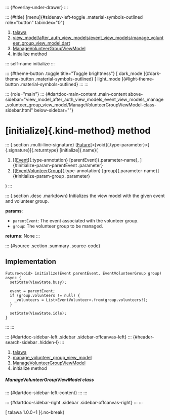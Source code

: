 ::: {#overlay-under-drawer}
:::

::: {#title}
[menu]{#sidenav-left-toggle .material-symbols-outlined role="button"
tabindex="0"}

1.  [talawa](../../index.html)
2.  [view_model/after_auth_view_models/event_view_models/manage_volunteer_group_view_model.dart](../../view_model_after_auth_view_models_event_view_models_manage_volunteer_group_view_model/)
3.  [ManageVolunteerGroupViewModel](../../view_model_after_auth_view_models_event_view_models_manage_volunteer_group_view_model/ManageVolunteerGroupViewModel-class.html)
4.  initialize method

::: self-name
initialize
:::

::: {#theme-button .toggle title="Toggle brightness"}
[ dark_mode ]{#dark-theme-button .material-symbols-outlined} [
light_mode ]{#light-theme-button .material-symbols-outlined}
:::
:::

::: {role="main"}
::: {#dartdoc-main-content .main-content above-sidebar="view_model_after_auth_view_models_event_view_models_manage_volunteer_group_view_model/ManageVolunteerGroupViewModel-class-sidebar.html" below-sidebar=""}
<div>

# [initialize]{.kind-method} method

</div>

::: {.section .multi-line-signature}
[[Future](https://api.flutter.dev/flutter/dart-core/Future-class.html)[\<[void]{.type-parameter}\>]{.signature}]{.returntype}
[initialize]{.name}(

1.  [[[Event](../../models_events_event_model/Event-class.html)]{.type-annotation}
    [parentEvent]{.parameter-name}, ]{#initialize-param-parentEvent
    .parameter}
2.  [[[EventVolunteerGroup](../../models_events_event_volunteer_group/EventVolunteerGroup-class.html)]{.type-annotation}
    [group]{.parameter-name}]{#initialize-param-group .parameter}

)
:::

::: {.section .desc .markdown}
Initializes the view model with the given event and volunteer group.

**params**:

-   `parentEvent`: The event associated with the volunteer group.
-   `group`: The volunteer group to be managed.

**returns**: None
:::

::: {#source .section .summary .source-code}
## Implementation

``` language-dart
Future<void> initialize(Event parentEvent, EventVolunteerGroup group) async {
  setState(ViewState.busy);

  event = parentEvent;
  if (group.volunteers != null) {
    _volunteers = List<EventVolunteer>.from(group.volunteers!);
  }

  setState(ViewState.idle);
}
```
:::
:::

::: {#dartdoc-sidebar-left .sidebar .sidebar-offcanvas-left}
::: {#header-search-sidebar .hidden-l}
:::

1.  [talawa](../../index.html)
2.  [manage_volunteer_group_view_model](../../view_model_after_auth_view_models_event_view_models_manage_volunteer_group_view_model/)
3.  [ManageVolunteerGroupViewModel](../../view_model_after_auth_view_models_event_view_models_manage_volunteer_group_view_model/ManageVolunteerGroupViewModel-class.html)
4.  initialize method

##### ManageVolunteerGroupViewModel class

::: {#dartdoc-sidebar-left-content}
:::
:::

::: {#dartdoc-sidebar-right .sidebar .sidebar-offcanvas-right}
:::
:::

[ talawa 1.0.0+1 ]{.no-break}
